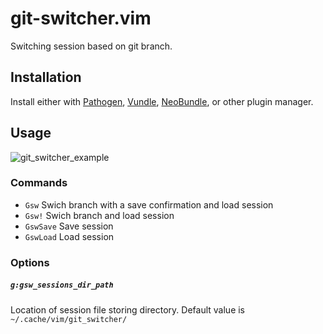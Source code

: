 # git-switcher.vim

Switching session based on git branch.

## Installation

Install either with [Pathogen](https://github.com/tpope/vim-pathogen), [Vundle](https://github.com/gmarik/Vundle.vim), [NeoBundle](https://github.com/Shougo/neobundle.vim), or other plugin manager.

## Usage

![git_switcher_example](https://raw.githubusercontent.com/wiki/ToruIwashita/git-switcher.vim/images/git_switcher_example.gif)

### Commands

 - `Gsw` Swich branch with a save confirmation and load session
 - `Gsw!` Swich branch and load session
 - `GswSave` Save session
 - `GswLoad` Load session

### Options

##### `g:gsw_sessions_dir_path`

Location of session file storing directory. Default value is `~/.cache/vim/git_switcher/`


